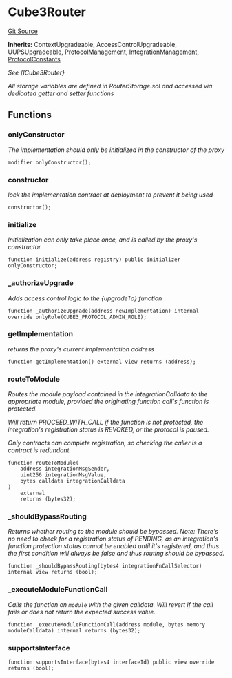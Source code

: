 # Cube3Router
[Git Source](https://github.com/cube-web3/protocol-core-solidity/blob/07ba602bddefe3eb8d740b07000837f7ec2fa9f5/src/Cube3Router.sol)

**Inherits:**
ContextUpgradeable, AccessControlUpgradeable, UUPSUpgradeable, [ProtocolManagement](/src/abstracts/ProtocolManagement.sol/abstract.ProtocolManagement.md), [IntegrationManagement](/src/abstracts/IntegrationManagement.sol/abstract.IntegrationManagement.md), [ProtocolConstants](/src/common/ProtocolConstants.sol/abstract.ProtocolConstants.md)

*See {ICube3Router}*

*All storage variables are defined in RouterStorage.sol and accessed via dedicated getter and setter functions*


## Functions
### onlyConstructor

*The implementation should only be initialized in the constructor of the proxy*


```solidity
modifier onlyConstructor();
```

### constructor

*lock the implementation contract at deployment to prevent it being used*


```solidity
constructor();
```

### initialize

*Initialization can only take place once, and is called by the proxy's constructor.*


```solidity
function initialize(address registry) public initializer onlyConstructor;
```

### _authorizeUpgrade

*Adds access control logic to the {upgradeTo} function*


```solidity
function _authorizeUpgrade(address newImplementation) internal override onlyRole(CUBE3_PROTOCOL_ADMIN_ROLE);
```

### getImplementation

*returns the proxy's current implementation address*


```solidity
function getImplementation() external view returns (address);
```

### routeToModule

*Routes the module payload contained in the integrationCalldata to the appropriate module, provided
the originating function call's function is protected.*

*Will return PROCEED_WITH_CALL if the function is not protected, the integration's registration status is
REVOKED, or the protocol is paused.*

*Only contracts can complete registration, so checking the caller is a contract is redundant.*


```solidity
function routeToModule(
    address integrationMsgSender,
    uint256 integrationMsgValue,
    bytes calldata integrationCalldata
)
    external
    returns (bytes32);
```

### _shouldBypassRouting

*Returns whether routing to the module should be bypassed. Note: There's no need to check for a registration
status of PENDING, as an integration's function protection status cannot be enabled until it's registered,
and
thus the first condition will always be false and thus routing should be bypassed.*


```solidity
function _shouldBypassRouting(bytes4 integrationFnCallSelector) internal view returns (bool);
```

### _executeModuleFunctionCall

*Calls the function on `module` with the given calldata.  Will revert if the call fails or does
not return the expected success value.*


```solidity
function _executeModuleFunctionCall(address module, bytes memory moduleCalldata) internal returns (bytes32);
```

### supportsInterface


```solidity
function supportsInterface(bytes4 interfaceId) public view override returns (bool);
```

